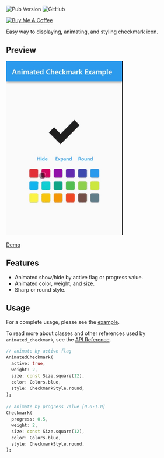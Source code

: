 ![Pub Version](https://img.shields.io/pub/v/animated_checkmark) ![GitHub](https://img.shields.io/github/license/davigmacode/flutter_animated_checkmark)

<a href="https://www.buymeacoffee.com/davigmacode" target="_blank"><img src="https://cdn.buymeacoffee.com/buttons/v2/default-yellow.png" alt="Buy Me A Coffee" width="195" height="55"></a>

Easy way to displaying, animating, and styling checkmark icon.

## Preview

[![Preview](https://github.com/davigmacode/flutter_animated_checkmark/raw/master/media/preview.gif)](https://davigmacode.github.io/flutter_animated_checkmark)

[Demo](https://davigmacode.github.io/flutter_animated_checkmark)

## Features

* Animated show/hide by active flag or progress value.
* Animated color, weight, and size.
* Sharp or round style.

## Usage

For a complete usage, please see the [example](https://pub.dev/packages/animated_checkmark#-example-tab-).

To read more about classes and other references used by `animated_checkmark`, see the [API Reference](https://pub.dev/documentation/animated_checkmark/latest/).

```dart
// animate by active flag
AnimatedCheckmark(
  active: true,
  weight: 2,
  size: const Size.square(12),
  color: Colors.blue,
  style: CheckmarkStyle.round,
);

// animate by progress value [0.0-1.0]
Checkmark(
  progress: 0.5,
  weight: 2,
  size: const Size.square(12),
  color: Colors.blue,
  style: CheckmarkStyle.round,
);
```